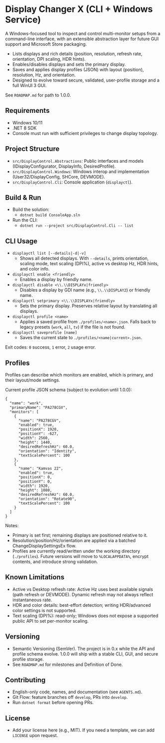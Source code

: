 # Display Changer X (CLI + Windows Service)

A Windows-focused tool to inspect and control multi-monitor setups from a command-line interface, with an extensible abstraction layer for future GUI support and Microsoft Store packaging.

- Lists displays and rich details (position, resolution, refresh rate, orientation, DPI scaling, HDR hints).
- Enables/disables displays and sets the primary display.
- Saves and applies display profiles (JSON) with layout (position), resolution, Hz, and orientation.
- Designed to evolve toward secure, validated, user-profile storage and a full WinUI 3 GUI.

See `ROADMAP.md` for path to 1.0.0.

## Requirements
- Windows 10/11
- .NET 8 SDK
- Console must run with sufficient privileges to change display topology.

## Project Structure
- `src/DisplayControl.Abstractions`: Public interfaces and models (IDisplayConfigurator, DisplayInfo, DesiredProfile).
- `src/DisplayControl.Windows`: Windows interop and implementation (User32/DisplayConfig, SHCore, DEVMODE).
- `src/DisplayControl.Cli`: Console application (`displayctl`).

## Build & Run
- Build the solution:
  - `dotnet build ConsoleApp.sln`
- Run the CLI:
  - `dotnet run --project src/DisplayControl.Cli -- list`

## CLI Usage
- `displayctl list [--details|-d|-v]`
  - Shows all detected displays. With `--details`, prints orientation, scaling mode, text scaling (DPI%), active vs desktop Hz, HDR hints, and color info.
- `displayctl enable <friendly>`
  - Enables a display by friendly name.
- `displayctl disable <\\.\\DISPLAYx|friendly>`
  - Disables a display by GDI name (e.g., `\\.\\DISPLAY2`) or friendly name.
- `displayctl setprimary <\\.\\DISPLAYx|friendly>`
  - Sets the primary display. Preserves relative layout by translating all displays.
- `displayctl profile <name>`
  - Applies a saved profile from `./profiles/<name>.json`. Falls back to legacy presets (`work`, `all`, `tv`) if the file is not found.
- `displayctl saveprofile [name]`
  - Saves the current state to `./profiles/<name|current>.json`.

Exit codes: `0` success, `1` error, `2` usage error.

## Profiles
Profiles can describe which monitors are enabled, which is primary, and their layout/mode settings.

Current profile JSON schema (subject to evolution until 1.0.0):

```
{
  "name": "work",
  "primaryName": "PA278CGV",
  "monitors": [
    {
      "name": "PA278CGV",
      "enabled": true,
      "positionX": 1920,
      "positionY": -627,
      "width": 2560,
      "height": 1440,
      "desiredRefreshHz": 60.0,
      "orientation": "Identity",
      "textScalePercent": 100
    },
    {
      "name": "Kamvas 22",
      "enabled": true,
      "positionX": 0,
      "positionY": 0,
      "width": 1920,
      "height": 1080,
      "desiredRefreshHz": 60.0,
      "orientation": "Rotate90",
      "textScalePercent": 100
    }
  ]
}
```

Notes:
- Primary is set first; remaining displays are positioned relative to it.
- Resolution/position/Hz/orientation are applied via a batched ChangeDisplaySettingsEx flow.
- Profiles are currently read/written under the working directory (`./profiles`). Future versions will move to `%LOCALAPPDATA%`, encrypt contents, and introduce strong validation.

## Known Limitations
- Active vs Desktop refresh rate: Active Hz uses best available signals (path refresh or DEVMODE). Dynamic refresh may not always reflect instantaneous rate.
- HDR and color details: best-effort detection; writing HDR/advanced color settings is not supported.
- Text scaling (DPI%): read-only; Windows does not expose a supported public API to set per-monitor scaling.

## Versioning
- Semantic Versioning (SemVer). The project is in 0.x while the API and profile schema evolve. 1.0.0 will ship with a stable CLI, GUI, and secure profile storage.
- See `ROADMAP.md` for milestones and Definition of Done.

## Contributing
- English-only code, names, and documentation (see `AGENTS.md`).
- Git Flow: feature branches off `develop`, PRs into `develop`.
- Run `dotnet format` before opening PRs.

## License
- Add your license here (e.g., MIT). If you need a template, we can add `LICENSE` upon request.

